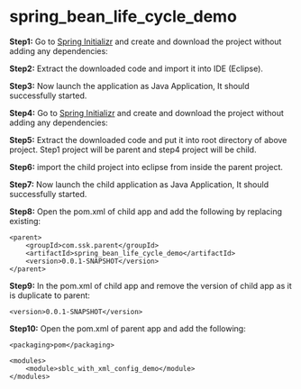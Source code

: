 # spring_bean_life_cycle_demo

**Step1:** Go to [Spring Initializr](https://start.spring.io/) and create and download the project without adding any dependencies: 


**Step2:** Extract the downloaded code and import it into IDE (Eclipse).


**Step3:** Now launch the application as Java Application, It should successfully started.


**Step4:** Go to [Spring Initializr](https://start.spring.io/) and create and download the project without adding any dependencies: 


**Step5:** Extract the downloaded code and put it into root directory of above project. Step1 project will be parent and step4 project will be child.


**Step6:** import the child project into eclipse from inside the parent project.


**Step7:** Now launch the child application as Java Application, It should successfully started.


**Step8:** Open the pom.xml of child app and add the following by replacing existing:

```
<parent>
	<groupId>com.ssk.parent</groupId>
	<artifactId>spring_bean_life_cycle_demo</artifactId>
	<version>0.0.1-SNAPSHOT</version>
</parent>
```

**Step9:** In the pom.xml of child app and remove the version of child app as it is duplicate to parent:

```
<version>0.0.1-SNAPSHOT</version>
```


**Step10:** Open the pom.xml of parent app and add the following:

```
<packaging>pom</packaging>

<modules>
	<module>sblc_with_xml_config_demo</module>
</modules>
```
